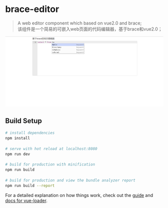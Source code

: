 # brace-editor

> A web editor component which based on vue2.0 and brace; <br />
> 该组件是一个简易的可嵌入web页面的代码编辑器，基于brace和vue2.0；<br />

![image](https://github.com/ExcellentJR/brace-editor/blob/master/static/lib/img/whole.png) <br/> 

## Build Setup

``` bash
# install dependencies
npm install

# serve with hot reload at localhost:8080
npm run dev

# build for production with minification
npm run build

# build for production and view the bundle analyzer report
npm run build --report
```

For a detailed explanation on how things work, check out the [guide](http://vuejs-templates.github.io/webpack/) and [docs for vue-loader](http://vuejs.github.io/vue-loader).
